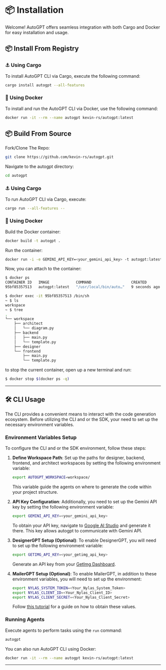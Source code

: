 # 📦 Installation

Welcome! AutoGPT offers seamless integration with both Cargo and Docker for easy installation and usage.

## 📦 Install From Registry

### ⚓ Using Cargo

To install AutoGPT CLI via Cargo, execute the following command:

```sh
cargo install autogpt --all-features
```

### 🐳 Using Docker

To install and run the AutoGPT CLI via Docker, use the following command:

```sh
docker run -it --rm --name autogpt kevin-rs/autogpt:latest
```

## 📦 Build From Source

Fork/Clone The Repo:

```sh
git clone https://github.com/kevin-rs/autogpt.git
```

Navigate to the autogpt directory:

```sh
cd autogpt
```

### ⚓ Using Cargo

To run AutoGPT CLI via Cargo, execute:

```sh
cargo run --all-features --
```

### 🐳 Using Docker

Build the Docker container:

```sh
docker build -t autogpt .
```

Run the container:

```sh
docker run -i -e GEMINI_API_KEY=<your_gemini_api_key> -t autogpt:latest
```

Now, you can attach to the container:

```sh
$ docker ps
CONTAINER ID   IMAGE            COMMAND                  CREATED         STATUS         PORTS     NAMES
95bf85357513   autogpt:latest   "/usr/local/bin/auto…"   9 seconds ago   Up 8 seconds             autogpt

$ docker exec -it 95bf85357513 /bin/sh
~ $ ls
workspace
~ $ tree
.
└── workspace
    ├── architect
    │   └── diagram.py
    ├── backend
    │   ├── main.py
    │   └── template.py
    ├── designer
    └── frontend
        ├── main.py
        └── template.py
```

to stop the current container, open up a new terminal and run:

```sh
$ docker stop $(docker ps -q)
```

---

## 🛠️ CLI Usage

The CLI provides a convenient means to interact with the code generation ecosystem. Before utilizing the CLI and or the SDK, your need to set up the necessary environment variables.

### Environment Variables Setup

To configure the CLI and or the SDK environment, follow these steps:

1. **Define Workspace Path**: Set up the paths for designer, backend, frontend, and architect workspaces by setting the following environment variable:
   
   ```sh
   export AUTOGPT_WORKSPACE=workspace/
   ```

   This variable guide the agents on where to generate the code within your project structure.

1. **API Key Configuration**: Additionally, you need to set up the Gemini API key by setting the following environment variable:

   ```sh
   export GEMINI_API_KEY=<your_gemini_api_key>
   ```

   To obtain your API key, navigate to [Google AI Studio](https://aistudio.google.com/app/apikey) and generate it there. This key allows autogpt to communicate with Gemini API.

1. **DesignerGPT Setup (Optional)**: To enable DesignerGPT, you will need to set up the following environment variable:
   
     ```sh
     export GETIMG_API_KEY=<your_getimg_api_key>
     ```

     Generate an API key from your [GetImg Dashboard](https://dashboard.getimg.ai/api-keys).

1. **MailerGPT Setup (Optional)**: To enable MailerGPT, in addition to these environment variables, you will need to set up the environment:
   
     ```sh
     export NYLAS_SYSTEM_TOKEN=<Your_Nylas_System_Token>
     export NYLAS_CLIENT_ID=<Your_Nylas_Client_ID>
     export NYLAS_CLIENT_SECRET=<Your_Nylas_Client_Secret>
     ```

     Follow [this tutorial](NYLAS.md) for a guide on how to obtain these values.

### Running Agents

Execute agents to perform tasks using the `run` command:

```sh
autogpt
```

You can also run AutoGPT CLI using Docker:

```sh
docker run -it --rm --name autogpt kevin-rs/autogpt:latest
```

---